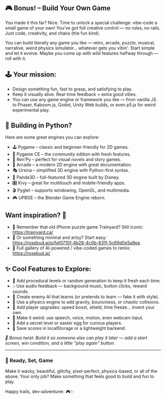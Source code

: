 ## 🎮 Bonus! – Build Your Own Game

You made it this far? Nice. Time to unlock a special challenge: vibe-code a small game of your own! You’ve got full creative control — no rules, no rails. Just code, creativity, and chaos (the fun kind).

You can build literally any game you like — retro, arcade, puzzle, musical, narrative, weird physics simulator... whatever gets you vibin'. Start simple and let it evolve. Maybe you come up with wild features halfway through — roll with it.

## 🕹️ Your mission:

- Design something fun, fast to grasp, and satisfying to play.
- Keep it visually alive. Real-time feedback = extra good vibes.
- You can use any game engine or framework you like — from vanilla JS to Phaser, Kaboom.js, Godot, Unity Web builds, or even p5.js for weird experimental play.

## 🧰 Building in Python?

Here are some great engines you can explore:

- 🕹️ Pygame – classic and beginner-friendly for 2D games.
- 🔁 Pygame CE – the community edition with fresh features.
- 🧃 Ren'Py – perfect for visual novels and story games.
- 🎨 Arcade – a modern 2D engine with great documentation.
- 🎭 Ursina – simplified 3D engine with Python-first syntax.
- 🌌 Panda3D – full-featured 3D engine built by Disney.
- 🎛️ Kivy – great for multitouch and mobile-friendly apps.
- 🎬 Pyglet – supports windowing, OpenGL, and multimedia.
- 🎮 UPBGE – the Blender Game Engine reborn.

## Want inspiration? 💭

- 🚂 Remember that old iPhone puzzle game Trainyard? Still iconic: https://trainyard.ca/
- 🧊 Or something minimal and artsy? Start easy: https://rosebud.ai/p/faf0710f-4b28-4c0b-831f-5c89d0e5a8ea
- 🎲 Full gallery of AI-powered / vibe-coded games to remix: https://rosebud.ai/

## ✨ Cool Features to Explore:

- 🔁 Add procedural levels or random generation to keep it fresh each time.
- 🎶 Use audio feedback — background music, button clicks, reward sounds.
- 👾 Create enemy AI that learns (or pretends to learn — fake it with style).
- 🧩 Use a physics engine to add gravity, bounciness, or chaotic collisions.
- 🧠 Add player upgrades: speed boost, shield, time freeze... invent your own.
- 🫥 Make it weird: use speech, voice, motion, even webcam input.
- 🧭 Add a secret level or easter egg for curious players.
- 💾 Save scores in localStorage or a lightweight backend.

_🎯 Bonus twist: Build it so someone else can play it later — add a start screen, win condition, and a little “play again” button._

---

### 🚀 Ready, Set, Game

Make it wacky, beautiful, glitchy, pixel-perfect, physics-based, or all of the above.
Your only job? Make something that feels good to build and fun to play.

Happy trails, dev-adventurer. 🎮✨
